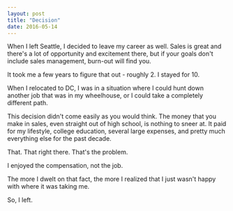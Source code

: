 ```yaml
---
layout: post
title: "Decision"
date: 2016-05-14
---
```


When I left Seattle, I decided to leave my career as well. Sales is great and there's a lot of opportunity and excitement there, but if your goals don't include sales management, burn-out will find you.

It took me a few years to figure that out - roughly 2. I stayed for 10.

When I relocated to DC, I was in a situation where I could hunt down another job that was in my wheelhouse, or I could take a completely different path.

This decision didn't come easily as you would think. The money that you make in sales, even straight out of high school, is nothing to sneer at. It paid for my lifestyle, college education, several large expenses, and pretty much everything else for the past decade. 

That. That right there. That's the problem.

I enjoyed the compensation, not the job. 

The more I dwelt on that fact, the more I realized that I just wasn't happy with where it was taking me.



So, I left.
